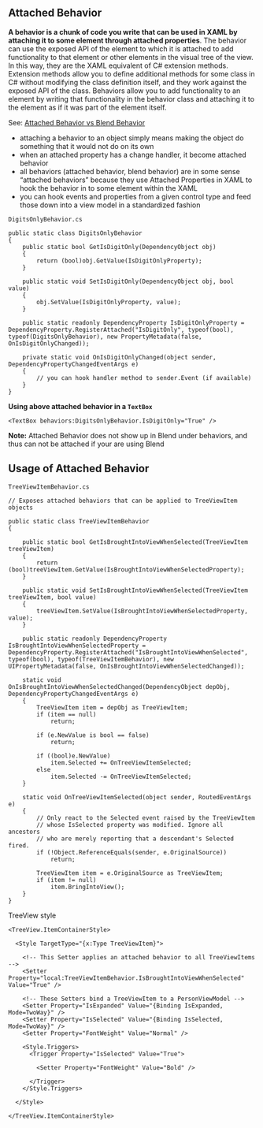 ## Attached Behavior
**A behavior is a chunk of code you write that can be used in XAML by attaching it to some element through attached properties**. The behavior can use the exposed API of the element to which it is attached to add functionality to that element or other elements in the visual tree of the view. In this way, they are the XAML equivalent of C# extension methods. Extension methods allow you to define additional methods for some class in C# without modifying the class definition itself, and they work against the exposed API of the class. Behaviors allow you to add functionality to an element by writing that functionality in the behavior class and attaching it to the element as if it was part of the element itself.

See: [Attached Behavior vs Blend Behavior](http://briannoyesblog.azurewebsites.net/2012/12/20/attached-behaviors-vs-attached-properties-vs-blend-behaviors/)

* attaching a behavior to an object simply means making the object do something that it would not do on its own
* when an attached property has a change handler, it become attached behavior
* all behaviors (attached behavior, blend behavior) are in some sense “attached behaviors” because they use Attached Properties in XAML to hook the behavior in to some element within the XAML
* you can hook events and properties from a given control type and feed those down into a view model in a standardized fashion

`DigitsOnlyBehavior.cs`
```
public static class DigitsOnlyBehavior
{
	public static bool GetIsDigitOnly(DependencyObject obj)
	{
		return (bool)obj.GetValue(IsDigitOnlyProperty);
	}

	public static void SetIsDigitOnly(DependencyObject obj, bool value)
	{
		obj.SetValue(IsDigitOnlyProperty, value);
	}

	public static readonly DependencyProperty IsDigitOnlyProperty = DependencyProperty.RegisterAttached("IsDigitOnly", typeof(bool), typeof(DigitsOnlyBehavior), new PropertyMetadata(false, OnIsDigitOnlyChanged));

	private static void OnIsDigitOnlyChanged(object sender, DependencyPropertyChangedEventArgs e)
	{
		// you can hook handler method to sender.Event (if available)
	}
}
```

**Using above attached behavior in a `TextBox`**
```
<TextBox behaviors:DigitsOnlyBehavior.IsDigitOnly="True" />
```

**Note:** Attached Behavior does not show up in Blend under behaviors, and thus can not be attached if your are using Blend


## Usage of Attached Behavior
`TreeViewItemBehavior.cs`
```
// Exposes attached behaviors that can be applied to TreeViewItem objects

public static class TreeViewItemBehavior
{

    public static bool GetIsBroughtIntoViewWhenSelected(TreeViewItem treeViewItem)
    {
        return (bool)treeViewItem.GetValue(IsBroughtIntoViewWhenSelectedProperty);
    }

    public static void SetIsBroughtIntoViewWhenSelected(TreeViewItem treeViewItem, bool value)
    {
        treeViewItem.SetValue(IsBroughtIntoViewWhenSelectedProperty, value);
    }

    public static readonly DependencyProperty IsBroughtIntoViewWhenSelectedProperty = DependencyProperty.RegisterAttached("IsBroughtIntoViewWhenSelected", typeof(bool), typeof(TreeViewItemBehavior), new UIPropertyMetadata(false, OnIsBroughtIntoViewWhenSelectedChanged));

    static void OnIsBroughtIntoViewWhenSelectedChanged(DependencyObject depObj, DependencyPropertyChangedEventArgs e)
    {
        TreeViewItem item = depObj as TreeViewItem;
        if (item == null)
            return;

        if (e.NewValue is bool == false)
            return;

        if ((bool)e.NewValue)
            item.Selected += OnTreeViewItemSelected;
        else
            item.Selected -= OnTreeViewItemSelected;
    }

    static void OnTreeViewItemSelected(object sender, RoutedEventArgs e)
    {
        // Only react to the Selected event raised by the TreeViewItem
        // whose IsSelected property was modified. Ignore all ancestors
        // who are merely reporting that a descendant's Selected fired.
        if (!Object.ReferenceEquals(sender, e.OriginalSource))
            return;

        TreeViewItem item = e.OriginalSource as TreeViewItem;
        if (item != null)
            item.BringIntoView();
    }
}
```

TreeView style
```
<TreeView.ItemContainerStyle>

  <Style TargetType="{x:Type TreeViewItem}">
  
    <!-- This Setter applies an attached behavior to all TreeViewItems -->
    <Setter Property="local:TreeViewItemBehavior.IsBroughtIntoViewWhenSelected" Value="True" />

    <!-- These Setters bind a TreeViewItem to a PersonViewModel -->
    <Setter Property="IsExpanded" Value="{Binding IsExpanded, Mode=TwoWay}" />
    <Setter Property="IsSelected" Value="{Binding IsSelected, Mode=TwoWay}" />
    <Setter Property="FontWeight" Value="Normal" />
	
    <Style.Triggers>
      <Trigger Property="IsSelected" Value="True">
	  
        <Setter Property="FontWeight" Value="Bold" />
		
      </Trigger>
    </Style.Triggers>
	
  </Style>
  
</TreeView.ItemContainerStyle>
```
